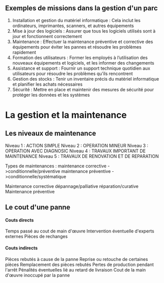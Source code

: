 
## Exemples de missions dans la gestion d'un parc
1. Installation et gestion du matériel informatique : Cela inclut les ordinateurs, imprimantes, scanners, et autres équipements
2. Mise à jour des logiciels : Assurer que tous les logiciels utilisés sont à jour et fonctionnent correctement
3. Maintenance : Effectuer la maintenance préventive et corrective des équipements pour éviter les pannes et résoudre les problèmes rapidement
4. Formation des utilisateurs : Former les employés à l’utilisation des nouveaux équipements et logiciels, et les informer des changements
5. Assistance et support : Fournir un support technique quotidien aux utilisateurs pour résoudre les problèmes qu’ils rencontrent
6. Gestion des stocks : Tenir un inventaire précis du matériel informatique et planifier les achats nécessaires
7. Sécurité : Mettre en place et maintenir des mesures de sécurité pour protéger les données et les systèmes

# La gestion et la maintenance

## Les niveaux de maintenance

Niveau 1 : ACTION SIMPLE
Niveau 2 : OPERATION MINEUR
Niveau 3 : OPERATION AVEC DIAGNOSIC
Niveau 4 : TRAVAUX IMPORTANT DE MAINTENANCE
Niveau 5 : TRAVAUX DE RENOVATION ET DE REPARATION

Types de maintenances :
maintenance corrective ->conditionnelle/préventive
maintenance préventive ->conditionnelle/systématique

Maintenance corrective dépannage/palliative réparation/curative
Maintenance préventive

## Le cout d'une panne

#### Couts directs
Temps passé au cout de main d'œuvre
 Intervention éventuelle d'experts externes
 Pièces de rechanges
 
#### Couts indirects
Pièces rebutés à cause de la panne
Reprise ou retouche de certaines pièces
Remplacement des pièces rebutés
Pertes de production pendant l'arrêt
Pénalités éventuelles lié au retard de livraison
Cout de la main d'œuvre inoccupé par la panne
